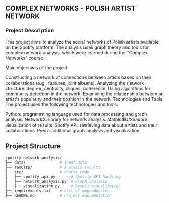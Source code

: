 ## COMPLEX NETWORKS - POLISH ARTIST NETWORK
### Project Description
This project aims to analyze the social networks of Polish artists available on the Spotify platform. The analysis uses graph theory and tools for complex network analysis, which were learned during the "Complex Networks" course.  

Main objectives of the project:

Constructing a network of connections between artists based on their collaborations (e.g., features, joint albums).
Analyzing the network structure: degree, centrality, cliques, coherence.
Using algorithms for community detection in the network.
Examining the relationship between an artist's popularity and their position in the network.
Technologies and Tools
The project uses the following technologies and tools:

Python: programming language used for data processing and graph analysis.
NetworkX: library for network analysis.
Matplotlib/Seaborn: visualization of results.
Spotify API: retrieving data about artists and their collaborations.
Pyviz: additional graph analysis and visualization.
## Project Structure

```bash
spotify-network-analysis/
├── data/               # Input data
├── results/            # Analysis results
├── src/                # Source code
│   ├── spotify_api.py       # Spotify API handling
│   ├── network_analysis.py  # Graph analysis
│   ├── visualization.py     # Result visualization
├── requirements.txt    # List of dependencies
├── README.md           # Project documentation


